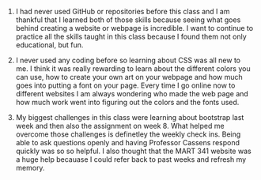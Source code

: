 1) I had never used GitHub or repositories before this class and I am thankful that I learned both of those skills because seeing what goes behind creating a website or webpage is incredible. I want to continue to practice all the skills taught in this class because I found them not only educational, but fun.

2) I never used any coding before so learning about CSS was all new to me. I think it was really rewarding to learn about the different colors you can use, how to create your own art on your webpage and how much goes into putting a font on your page. Every time I go online now to different websites I am always wondering who made the web page and how much work went into figuring out the colors and the fonts used.

3) My biggest challenges in this class were learning about bootstrap last week and then also the assignment on week 8. What helped me overcome those challenges is definetley the weekly check ins. Being able to ask questions openly and having Professor Cassens respond quickly was so so helpful. I also thought that the MART 341 website was a huge help becauase I could refer back to past weeks and refresh my memory. 
